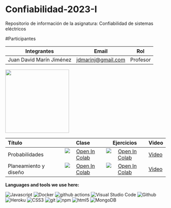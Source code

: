<h1>Confiabilidad-2023-I </h1> 


Repositorio de información de la asignatura: Confiabilidad de sistemas eléctricos

 
#Participantes

| Integrantes | Email |  Rol |
|-------------|-------|-------|
| Juan David Marín Jiménez | jdmarinj@gmail.com | Profesor|


<img src='http://grupogamacocom.ipage.com/Imagenes/logoUN1.png' width='200px' margin='100px'></img>


| Título        | Clase         | Ejercicios | Video
|:--------------------|:--------------------:|:--------------------:|:--------------------
| Probabilidades| [![Open In Colab](https://colab.research.google.com/assets/colab-badge.svg)](https://github.com/IngenieriaElectricaUN/Confiabilidad-2023-I/blob/main/1.%20Confiabilidad.ipynb) | [![Open In Colab](https://colab.research.google.com/assets/colab-badge.svg)](h ) | [Video](https://www.youtube.com)  |
 | Planeamiento y diseño| [![Open In Colab](https://colab.research.google.com/assets/colab-badge.svg)](https://github.com/IngenieriaElectricaUN/Confiabilidad-2023-I/blob/main/1.%20Confiabilidad.ipynb) | [![Open In Colab](https://colab.research.google.com/assets/colab-badge.svg)](h ) | [Video](https://www.youtube.com)  |



**Languages and tools we use here:**  

<p>
  <img alt="Javascript" src="https://img.shields.io/badge/JavaScript-F7DF1E?style=square&logo&logo=javascript&logoColor=black)" /> 
  <img alt="Docker" src="https://img.shields.io/badge/-Docker-46a2f1?style=flat-square&logo=docker&logoColor=white" />
  <img alt="github actions" src="https://img.shields.io/badge/-Github_Actions-2088FF?style=flat-square&logo=github-actions&logoColor=white" />
  <img alt="Visual Studio Code" src="http://img.shields.io/badge/-VS%20Code-007ACC?style=flat-square&logo=visual-studio-code&logoColor=ffffff" />
  <img alt="Github" src="https://img.shields.io/badge/-GitHub-181717?style=flat-square&logo=github" />
  <img alt="Heroku" src="https://img.shields.io/badge/-Heroku-430098?style=flat-square&logo=heroku&logoColor=white" />
  <img alt="CSS3" src="https://img.shields.io/badge/-CSS3-%231572B6?style=flat-square&logo=css3" />
  <img alt="git" src="https://img.shields.io/badge/-Git-F05032?style=flat-square&logo=git&logoColor=white" />
  <img alt="npm" src="https://img.shields.io/badge/-NPM-CB3837?style=flat-square&logo=npm&logoColor=white" />
  <img alt="html5" src="https://img.shields.io/badge/-HTML5-E34F26?style=flat-square&logo=html5&logoColor=white" />
  <img alt="MongoDB" src="https://img.shields.io/badge/-MongoDB-13aa52?style=flat-square&logo=mongodb&logoColor=white" />
</p>
